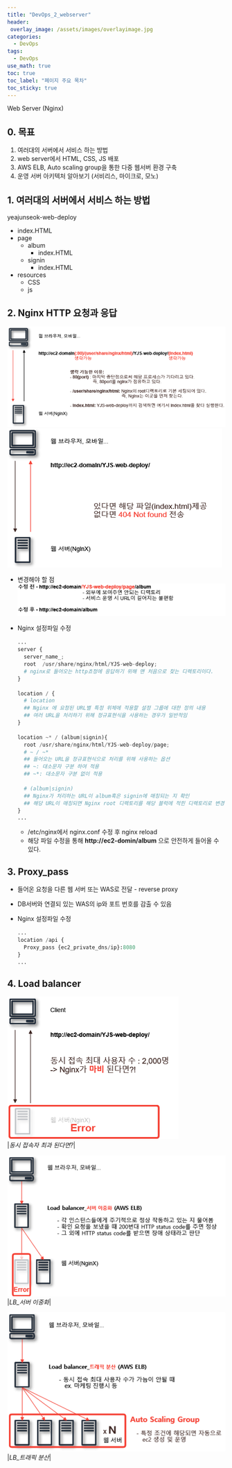 ```yaml
---
title: "DevOps_2_webserver"
header:
 overlay_image: /assets/images/overlayimage.jpg
categories:
  - DevOps
tags:
  - DevOps
use_math: true
toc: true
toc_label: "페이지 주요 목차"
toc_sticky: true
---
```

Web Server (Nginx)

## 0. 목표
1. 여러대의 서버에서 서비스 하는 방법
2. web server에서 HTML, CSS, JS 배포
3. AWS ELB, Auto scaling group을 통한 다중 웹서버 환경 구축
4. 운영 서버 아키텍처 알아보기 (서비리스, 마이크로, 모노)

## 1. 여러대의 서버에서 서비스 하는 방법  

yeajunseok-web-deploy
- index.HTML         
- page                
  - album          
    - index.HTML     
  - signin           
    - index.HTML    
- resources         
  - CSS  
  - js  

## 2. Nginx HTTP 요청과 응답
![webserver_2-1](/assets/images/day2.jpg)
![webserver_2-2](/assets/images/2주차-2.png)

* 변경해야 할 점
![webserver_2-3](/assets/images/2주차-3.png)

* Nginx 설정파일 수정  
  ```python
  ...
  server {
    server_name_;
    root  /usr/share/nginx/html/YJS-web-deploy;
    # nginx로 들어오는 http쵸정에 응답하기 위해 맨 처음으로 찾는 디렉토리이다.
  }

  location / {
    # location
    ## Nginx 에 요청된 URL별 특정 위체에 적용할 설정 그룹에 대한 정의 내용
    ## 여러 URL을 처리하기 위해 정규표현식을 사용하는 경우가 일반적임
  }

  location ~* / (album|signin){
    root /usr/share/nginx/html/YJS-web-deploy/page;
    # ~ / ~*
    ## 들어오는 URL을 정규표현식으로 처리를 위해 사용하는 옵션
    ## ~: 대소문자 구분 하여 적용
    ## ~*: 대소문자 구분 없이 적용

    # (album|signin)
    ## Nginx가 처리하는 URL이 album혹은 signin에 매칭되는 지 확인
    ## 해당 URL이 매칭되면 Nginx root 디렉토리를 해당 블럭에 적힌 디렉토리로 변경
  }
  ...
  ```
  - /etc/nginx에서 nginx.conf 수정 후 nginx reload
  - 해당 파일 수정을 통해 **http://ec2-domin/album** 으로 안전하게 들어올 수 있다.



## 3. Proxy_pass
* 들어온 요청을 다른 웹 서버 또는 WAS로 전달 - reverse proxy
* DB서버와 연결되 있는 WAS의 ip와 포트 번호를 감출 수 있음
* Nginx 설정파일 수정  

  ```python
  ...
  location /api {
    Proxy_pass {ec2_private_dns/ip}:8080
  }
  ...
  ```

## 4. Load balancer
![webserver_2-4](/assets/images/2주차-4.png)  
|*동시 접속자 최과 된다면?*|  

![webserver_2-5](/assets/images/2주차-5.png)  
|*LB_서버 이중화*|  

![webserver_2-6](/assets/images/2주차-6.png)  
|*LB_트래픽 분산*|  
